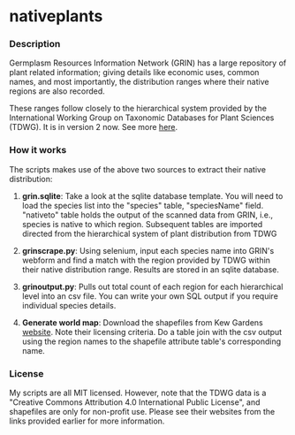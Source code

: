 # nativeplants

### Description
Germplasm Resources Information Network (GRIN) has a large repository of plant related information; giving details like economic uses, common names, and most importantly, the distribution ranges where their native regions are also recorded.

These ranges follow closely to the hierarchical system provided by the International Working Group on Taxonomic Databases for Plant Sciences (TDWG). It is in version 2 now. See more <a href="https://github.com/tdwg/prior-standards/tree/master/world-geographical-scheme-for-recording-plant-distributions">here</a>.

### How it works

The scripts makes use of the above two sources to extract their native distribution:

1) __grin.sqlite__: Take a look at the sqlite database template. You will need to load the species list into the "species" table, "speciesName" field. "nativeto" table holds the output of the scanned data from GRIN, i.e., species is native to which region. Subsequent tables are imported directed from the hierarchical system of plant distribution from TDWG

2) __grinscrape.py__: Using selenium, input each species name into GRIN's webform and find a match with the region provided by TDWG within their native distribution range. Results are stored in an sqlite database.

3) __grinoutput.py__: Pulls out total count of each region for each hierarchical level into an csv file. You can write your own SQL output if you require individual species details.

4) __Generate world map__: Download the shapefiles from Kew Gardens <a href="http://www.kew.org/gis/tdwg/index.html">website</a>. Note their licensing criteria. Do a table join with the csv output using the region names to the shapefile attribute table's corresponding name.

### License
My scripts are all MIT licensed. However, note that the TDWG data is a "Creative Commons Attribution 4.0 International Public License", and shapefiles are only for non-profit use. Please see their websites from the links provided earlier for more information.
